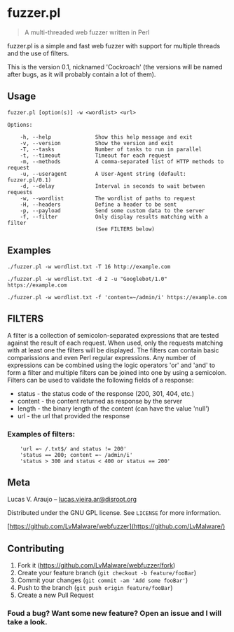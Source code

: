 # fuzzer.pl
> A multi-threaded web fuzzer written in Perl

fuzzer.pl is a simple and fast web fuzzer with support for multiple threads and the use of filters.

This is the version 0.1, nicknamed 'Cockroach' (the versions will be named after bugs, as it will probably contain a lot of them).



## Usage

```
fuzzer.pl [option(s)] -w <wordlist> <url>

Options:

    -h, --help              Show this help message and exit
    -v, --version           Show the version and exit
    -T, --tasks             Number of tasks to run in parallel
    -t, --timeout           Timeout for each request
    -m, --methods           A comma-separated list of HTTP methods to request
    -u, --useragent         A User-Agent string (default: fuzzer.pl/0.1)
    -d, --delay             Interval in seconds to wait between requests
    -w, --wordlist          The wordlist of paths to request
    -H, --headers           Define a header to be sent
    -p, --payload           Send some custom data to the server
    -f, --filter            Only display results matching with a filter
                            (See FILTERS below)

```

## Examples

```
./fuzzer.pl -w wordlist.txt -T 16 http://example.com   
```
```
./fuzzer.pl -w wordlist.txt -d 2 -u "Googlebot/1.0" https://example.com
```
```
./fuzzer.pl -w wordlist.txt -f 'content=~/admin/i' https://example.com
```

## FILTERS

   A filter is a collection of semicolon-separated expressions that are
    tested against the result of each request. When used, only the requests 
    matching with at least one the filters will be displayed. The filters can 
    contain basic comparissions and even Perl regular expressions. Any number of
    expressions can be combined using the logic operators 'or' and 'and' to form
    a filter and multiple filters can be joined into one by using a semicolon.
    	Filters can be used to validate the following fields of a response:
    	
-  status  - the status code of the response (200, 301, 404, etc.)
-  content - the content returned as response by the server
-  length  - the binary length of the content (can have the value 'null')
-  url     - the url that provided the response

###    Examples of filters:
        'url =~ /.txt$/ and status != 200'
        'status == 200; content =~ /admin/i'
        'status > 300 and status < 400 or status == 200'

## Meta

Lucas V. Araujo – lucas.vieira.ar@disroot.org

Distributed under the GNU GPL license. See ``LICENSE`` for more information.

[https://github.com/LvMalware/webfuzzer](https://github.com/LvMalware/)

## Contributing

1. Fork it (<https://github.com/LvMalware/webfuzzer/fork>)
2. Create your feature branch (`git checkout -b feature/fooBar`)
3. Commit your changes (`git commit -am 'Add some fooBar'`)
4. Push to the branch (`git push origin feature/fooBar`)
5. Create a new Pull Request

### Foud a bug? Want some new feature? Open an issue and I will take a look.
